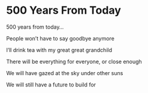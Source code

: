 # 500 Years From Today


500 years from today…

People won’t have to say goodbye anymore

I’ll drink tea with my great great grandchild

There will be everything for everyone, or close enough

We will have gazed at the sky under other suns

We will still have a future to build for
